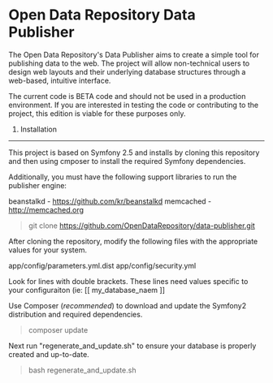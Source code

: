 Open Data Repository Data Publisher
===================================

The Open Data Repository's Data Publisher aims to create a simple tool
for publishing data to the web.  The project will allow non-technical
users to design web layouts and their underlying database structures
through a web-based, intuitive interface.

The current code is BETA code and should not be used in a production 
environment.  If you are interested in testing the code or contributing
to the project, this edition is viable for these purposes only.

1) Installation
----------------------------------

This project is based on Symfony 2.5 and installs by cloning this 
repository and then using cmposer to install the required Symfony 
dependencies.

Additionally, you must have the following support libraries to 
run the publisher engine:

beanstalkd - https://github.com/kr/beanstalkd
memcached - http://memcached.org

> git clone https://github.com/OpenDataRepository/data-publisher.git

After cloning the repository, modify the following files with the
appropriate values for your system.  

app/config/parameters.yml.dist
app/config/security.yml

Look for lines with double brackets.  These lines need values specific
to your configuraiton (ie:  [[ my_database_naem ]]

Use Composer (*recommended*) to download and  update the Symfony2
distribution and required dependencies.

> composer update

Next run "regenerate_and_update.sh" to ensure your database is properly
created and up-to-date.

> bash regenerate_and_update.sh






